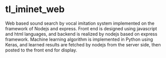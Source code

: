 # tl_iminet_web
Web based sound search by vocal imitation system implemented on the framework of Nodejs and express.
Front end is designed using javascript and html languages, and backend is realized by nodejs based on express framework. 
Machine learning algorithm is implemented in Python using Keras, and learned results are fetched by nodejs from the server side, then posted to the front end for display.
